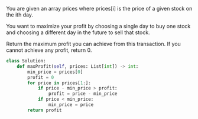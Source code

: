 You are given an array prices where prices[i] is the price of a given stock on the ith day.

You want to maximize your profit by choosing a single day to buy one stock and choosing a different day in the future to sell that stock.

Return the maximum profit you can achieve from this transaction. If you cannot achieve any profit, return 0.

```Python
class Solution:
    def maxProfit(self, prices: List[int]) -> int:
        min_price = prices[0]
        profit = 0
        for price in prices[1:]:
            if price - min_price > profit:
                profit = price - min_price
            if price < min_price:
                min_price = price
        return profit
```
